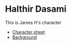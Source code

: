# Halthir Dasami

This is James H's character

* [Character sheet](Halthir-sheet.md)
* [Background](Halthir-background.md)
